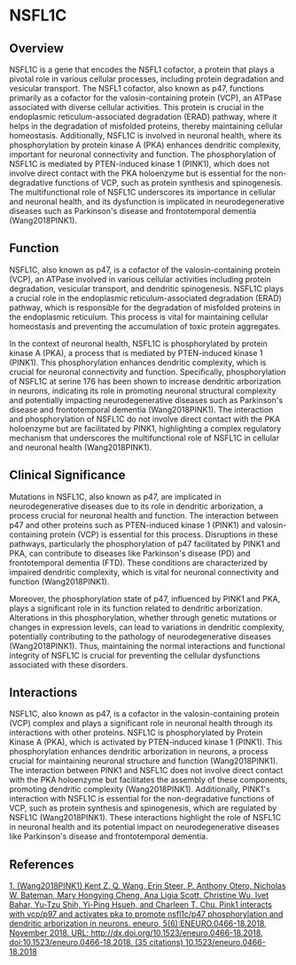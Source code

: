# NSFL1C

## Overview
NSFL1C is a gene that encodes the NSFL1 cofactor, a protein that plays a pivotal role in various cellular processes, including protein degradation and vesicular transport. The NSFL1 cofactor, also known as p47, functions primarily as a cofactor for the valosin-containing protein (VCP), an ATPase associated with diverse cellular activities. This protein is crucial in the endoplasmic reticulum-associated degradation (ERAD) pathway, where it helps in the degradation of misfolded proteins, thereby maintaining cellular homeostasis. Additionally, NSFL1C is involved in neuronal health, where its phosphorylation by protein kinase A (PKA) enhances dendritic complexity, important for neuronal connectivity and function. The phosphorylation of NSFL1C is mediated by PTEN-induced kinase 1 (PINK1), which does not involve direct contact with the PKA holoenzyme but is essential for the non-degradative functions of VCP, such as protein synthesis and spinogenesis. The multifunctional role of NSFL1C underscores its importance in cellular and neuronal health, and its dysfunction is implicated in neurodegenerative diseases such as Parkinson's disease and frontotemporal dementia (Wang2018PINK1).

## Function
NSFL1C, also known as p47, is a cofactor of the valosin-containing protein (VCP), an ATPase involved in various cellular activities including protein degradation, vesicular transport, and dendritic spinogenesis. NSFL1C plays a crucial role in the endoplasmic reticulum-associated degradation (ERAD) pathway, which is responsible for the degradation of misfolded proteins in the endoplasmic reticulum. This process is vital for maintaining cellular homeostasis and preventing the accumulation of toxic protein aggregates.

In the context of neuronal health, NSFL1C is phosphorylated by protein kinase A (PKA), a process that is mediated by PTEN-induced kinase 1 (PINK1). This phosphorylation enhances dendritic complexity, which is crucial for neuronal connectivity and function. Specifically, phosphorylation of NSFL1C at serine 176 has been shown to increase dendritic arborization in neurons, indicating its role in promoting neuronal structural complexity and potentially impacting neurodegenerative diseases such as Parkinson's disease and frontotemporal dementia (Wang2018PINK1). The interaction and phosphorylation of NSFL1C do not involve direct contact with the PKA holoenzyme but are facilitated by PINK1, highlighting a complex regulatory mechanism that underscores the multifunctional role of NSFL1C in cellular and neuronal health (Wang2018PINK1).

## Clinical Significance
Mutations in NSFL1C, also known as p47, are implicated in neurodegenerative diseases due to its role in dendritic arborization, a process crucial for neuronal health and function. The interaction between p47 and other proteins such as PTEN-induced kinase 1 (PINK1) and valosin-containing protein (VCP) is essential for this process. Disruptions in these pathways, particularly the phosphorylation of p47 facilitated by PINK1 and PKA, can contribute to diseases like Parkinson's disease (PD) and frontotemporal dementia (FTD). These conditions are characterized by impaired dendritic complexity, which is vital for neuronal connectivity and function (Wang2018PINK1).

Moreover, the phosphorylation state of p47, influenced by PINK1 and PKA, plays a significant role in its function related to dendritic arborization. Alterations in this phosphorylation, whether through genetic mutations or changes in expression levels, can lead to variations in dendritic complexity, potentially contributing to the pathology of neurodegenerative diseases (Wang2018PINK1). Thus, maintaining the normal interactions and functional integrity of NSFL1C is crucial for preventing the cellular dysfunctions associated with these disorders.

## Interactions
NSFL1C, also known as p47, is a cofactor in the valosin-containing protein (VCP) complex and plays a significant role in neuronal health through its interactions with other proteins. NSFL1C is phosphorylated by Protein Kinase A (PKA), which is activated by PTEN-induced kinase 1 (PINK1). This phosphorylation enhances dendritic arborization in neurons, a process crucial for maintaining neuronal structure and function (Wang2018PINK1). The interaction between PINK1 and NSFL1C does not involve direct contact with the PKA holoenzyme but facilitates the assembly of these components, promoting dendritic complexity (Wang2018PINK1). Additionally, PINK1's interaction with NSFL1C is essential for the non-degradative functions of VCP, such as protein synthesis and spinogenesis, which are regulated by NSFL1C (Wang2018PINK1). These interactions highlight the role of NSFL1C in neuronal health and its potential impact on neurodegenerative diseases like Parkinson's disease and frontotemporal dementia.


## References


[1. (Wang2018PINK1) Kent Z. Q. Wang, Erin Steer, P. Anthony Otero, Nicholas W. Bateman, Mary Hongying Cheng, Ana Ligia Scott, Christine Wu, Ivet Bahar, Yu-Tzu Shih, Yi-Ping Hsueh, and Charleen T. Chu. Pink1 interacts with vcp/p97 and activates pka to promote nsfl1c/p47 phosphorylation and dendritic arborization in neurons. eneuro, 5(6):ENEURO.0466-18.2018, November 2018. URL: http://dx.doi.org/10.1523/eneuro.0466-18.2018, doi:10.1523/eneuro.0466-18.2018. (35 citations) 10.1523/eneuro.0466-18.2018](https://doi.org/10.1523/eneuro.0466-18.2018)